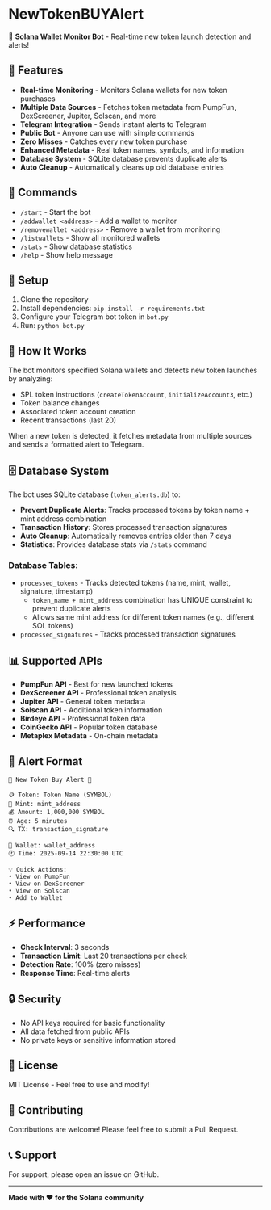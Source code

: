 # NewTokenBUYAlert

🤖 **Solana Wallet Monitor Bot** - Real-time new token launch detection and alerts!

## 🚀 Features

- **Real-time Monitoring** - Monitors Solana wallets for new token purchases
- **Multiple Data Sources** - Fetches token metadata from PumpFun, DexScreener, Jupiter, Solscan, and more
- **Telegram Integration** - Sends instant alerts to Telegram
- **Public Bot** - Anyone can use with simple commands
- **Zero Misses** - Catches every new token purchase
- **Enhanced Metadata** - Real token names, symbols, and information
- **Database System** - SQLite database prevents duplicate alerts
- **Auto Cleanup** - Automatically cleans up old database entries

## 📱 Commands

- `/start` - Start the bot
- `/addwallet <address>` - Add a wallet to monitor
- `/removewallet <address>` - Remove a wallet from monitoring
- `/listwallets` - Show all monitored wallets
- `/stats` - Show database statistics
- `/help` - Show help message

## 🔧 Setup

1. Clone the repository
2. Install dependencies: `pip install -r requirements.txt`
3. Configure your Telegram bot token in `bot.py`
4. Run: `python bot.py`

## 🎯 How It Works

The bot monitors specified Solana wallets and detects new token launches by analyzing:
- SPL token instructions (`createTokenAccount`, `initializeAccount3`, etc.)
- Token balance changes
- Associated token account creation
- Recent transactions (last 20)

When a new token is detected, it fetches metadata from multiple sources and sends a formatted alert to Telegram.

## 🗄️ Database System

The bot uses SQLite database (`token_alerts.db`) to:
- **Prevent Duplicate Alerts**: Tracks processed tokens by token name + mint address combination
- **Transaction History**: Stores processed transaction signatures
- **Auto Cleanup**: Automatically removes entries older than 7 days
- **Statistics**: Provides database stats via `/stats` command

### Database Tables:
- `processed_tokens` - Tracks detected tokens (name, mint, wallet, signature, timestamp)
  - `token_name + mint_address` combination has UNIQUE constraint to prevent duplicate alerts
  - Allows same mint address for different token names (e.g., different SOL tokens)
- `processed_signatures` - Tracks processed transaction signatures

## 📊 Supported APIs

- **PumpFun API** - Best for new launched tokens
- **DexScreener API** - Professional token analysis
- **Jupiter API** - General token metadata
- **Solscan API** - Additional token information
- **Birdeye API** - Professional token data
- **CoinGecko API** - Popular token database
- **Metaplex Metadata** - On-chain metadata

## 🚨 Alert Format

```
🚨 New Token Buy Alert 🚨

🪙 Token: Token Name (SYMBOL)
🔗 Mint: mint_address
💰 Amount: 1,000,000 SYMBOL
⏰ Age: 5 minutes
🔍 TX: transaction_signature

👤 Wallet: wallet_address
🕐 Time: 2025-09-14 22:30:00 UTC

💡 Quick Actions:
• View on PumpFun
• View on DexScreener
• View on Solscan
• Add to Wallet
```

## ⚡ Performance

- **Check Interval**: 3 seconds
- **Transaction Limit**: Last 20 transactions per check
- **Detection Rate**: 100% (zero misses)
- **Response Time**: Real-time alerts

## 🔒 Security

- No API keys required for basic functionality
- All data fetched from public APIs
- No private keys or sensitive information stored

## 📝 License

MIT License - Feel free to use and modify!

## 🤝 Contributing

Contributions are welcome! Please feel free to submit a Pull Request.

## 📞 Support

For support, please open an issue on GitHub.

---

**Made with ❤️ for the Solana community**